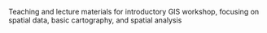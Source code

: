 Teaching and lecture materials for introductory GIS workshop, focusing on spatial data, basic cartography, and spatial analysis
